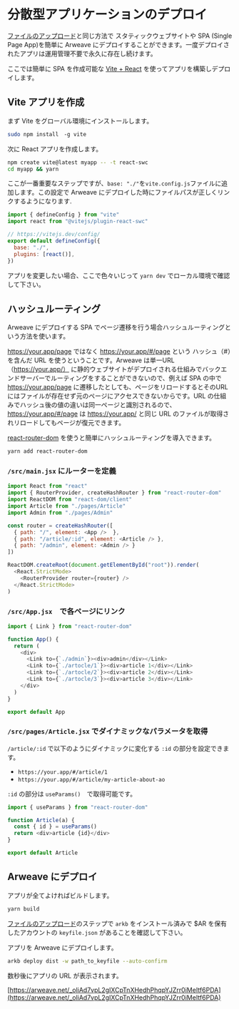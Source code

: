 # 分散型アプリケーションのデプロイ

[ファイルのアップロード](upload-files.md)と同じ方法で スタティックウェブサイトや SPA (Single Page App)を簡単に Arweave にデプロイすることができます。一度デプロイされたアプリは運用管理不要で永久に存在し続けます。

ここでは簡単に SPA を作成可能な [Vite + React](https://vitejs.dev/) を使ってアプリを構築しデプロイします。

## Vite アプリを作成

まず Vite をグローバル環境にインストールします。

```bash
sudo npm install　-g vite
```

次に React アプリを作成します。

```bash
npm create vite@latest myapp -- -t react-swc
cd myapp && yarn
```

ここが一番重要なステップですが、`base: "./"`を`vite.config.js`ファイルに追加します。この設定で Arweave にデプロイした時にファイルパスが正しくリンクするようになります.

```js
import { defineConfig } from "vite"
import react from "@vitejs/plugin-react-swc"

// https://vitejs.dev/config/
export default defineConfig({
  base: "./",
  plugins: [react()],
})
```

アプリを変更したい場合、ここで色々いじって `yarn dev` でローカル環境で確認して下さい。

## ハッシュルーティング

Arweave にデプロイする SPA でページ遷移を行う場合ハッシュルーティングという方法を使います。

https://your.app/page ではなく https://your.app/#/page という ハッシュ（#）を含んだ URL を使うということです。Arweave は単一URL（https://your.app/） に静的ウェブサイトがデプロイされる仕組みでバックエンドサーバーでルーティングをすることができないので、例えば SPA の中で https://your.app/page に遷移したとしても、ページをリロードするとそのURLにはファイルが存在せず元のページにアクセスできないからです。URL の仕組みでハッシュ後の値の違いは同一ページと識別されるので、 https://your.app/#/page は https://your.app/ と同じ URL のファイルが取得されリロードしてもページが復元できます。

[react-router-dom](https://reactrouter.com/) を使うと簡単にハッシュルーティングを導入できます。

```bash
yarn add react-router-dom
```

### `/src/main.jsx` にルーターを定義

```javascript
import React from "react"
import { RouterProvider, createHashRouter } from "react-router-dom"
import ReactDOM from "react-dom/client"
import Article from "./pages/Article"
import Admin from "./pages/Admin"

const router = createHashRouter([
  { path: "/", element: <App />  },
  { path: "/article/:id", element: <Article /> },
  { path: "/admin", element: <Admin /> }
])

ReactDOM.createRoot(document.getElementById("root")).render(
  <React.StrictMode>
    <RouterProvider router={router} />
  </React.StrictMode>
)
```

### `/src/App.jsx`　で各ページにリンク

```javascript
import { Link } from "react-router-dom"

function App() {
  return (
    <div>
      <Link to={`./admin`}><div>admin</div></Link>
      <Link to={`./artocle/1`}><div>article 1</div></Link>
      <Link to={`./artocle/2`}><div>article 2</div></Link>
      <Link to={`./artocle/3`}><div>article 3</div></Link>
    </div>
  )
}

export default App
```

### `/src/pages/Article.jsx` でダイナミックなパラメータを取得

`/article/:id` で以下のようにダイナミックに変化する `:id` の部分を設定できます。

- `https://your.app/#/article/1`
- `https://your.app/#/article/my-article-about-ao`

`:id` の部分は `useParams()`　で取得可能です。

```javascript
import { useParams } from "react-router-dom"

function Article(a) {
  const { id } = useParams()
  return <div>article {id}</div>
}

export default Article
```

## Arweave にデプロイ

アプリが全てよければビルドします。

```bash
yarn build
```

[ファイルのアップロード](upload-files.md)のステップで `arkb` をインストール済みで $AR を保有したアカウントの `keyfile.json` があることを確認して下さい。

アプリを Arweave にデプロイします。

```bash
arkb deploy dist -w path_to_keyfile --auto-confirm
```

数秒後にアプリの URL が表示されます。

[https://arweave.net/_oliAd7vpL2gIXCpTnXHedhPhqpYJZrr0iMeItf6PDA](https://arweave.net/_oliAd7vpL2gIXCpTnXHedhPhqpYJZrr0iMeItf6PDA)
